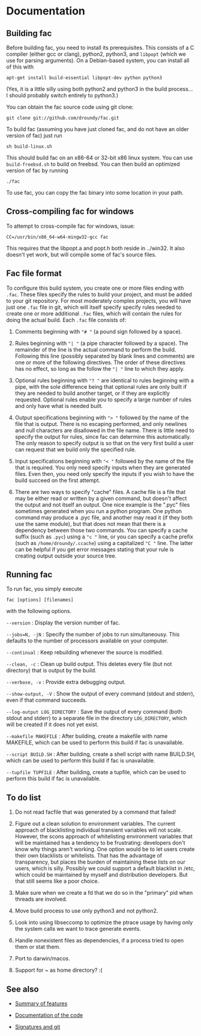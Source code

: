 # Documentation

## Building fac

Before building fac, you need to install its prerequisites.  This
consists of a C compiler (either gcc or clang), python2, python3, and
`libpopt` (which we use for parsing arguments).  On a Debian-based
system, you can install all of this with

    apt-get install build-essential libpopt-dev python python3

(Yes, it is a little silly using both python2 and python3 in the build
process... I should probably switch entirely to python3.)

You can obtain the fac source code using git clone:

    git clone git://github.com/droundy/fac.git

To build fac (assuming you have just cloned fac, and do not have an
older version of fac) just run

    sh build-linux.sh

This should build fac on an x86-64 or 32-bit x86 linux system.  You
can use `build-freebsd.sh` to build on freebsd.  You can then build an
optimized version of fac by running

    ./fac

To use fac, you can copy the fac binary into some location in your
path.

## Cross-compiling fac for windows

To attempt to cross-compile fac for windows, issue:

    CC=/usr/bin/x86_64-w64-mingw32-gcc fac

This requires that the libpopt.a and popt.h both reside in ../win32.
It also doesn't yet work, but will compile some of fac's source files.

## Fac file format

To configure this build system, you create one or more files ending
with `.fac`.  These files specify the rules to build your project,
and must be added to your git repository.  For most moderately complex
projects, you will have just one `.fac` file in git, which will
itself specify specify rules needed to create one or more additional
`.fac` files, which will contain the rules for doing the actual
build.  Each `.fac` file consists of:

1. Comments beginning with `"# "` (a pound sign followed by a space).

2. Rules beginning with `"| "` (a pipe character followed by a
   space).  The remainder of the line is the actual command to perform
   the build.  Following this line (possibly separated by blank lines
   and comments) are one or more of the following directives.  The
   order of these directives has no effect, so long as the follow the
   `"| "` line to which they apply.

2. Optional rules beginning with `"? "` are identical to rules
   beginning with a pipe, with the sole difference being that optional
   rules are only built if they are needed to build another target, or
   if they are explicitly requested.  Optional rules enable you to
   specify a large number of rules and only have what is needed built.

3. Output specifications beginning with `"> "` followed by the name of
   the file that is output.  There is no escaping performed, and only
   newlines and null characters are disallowed in the file name.
   There is little need to specify the output for rules, since fac
   can determine this automatically.  The only reason to specify
   output is so that on the very first build a user can request that
   we build only the specified rule.

4. Input specifications beginning with `"< "` followed by the name of
   the file that is required.  You only need specify inputs when they
   are generated files.  Even then, you need only specify the inputs
   if you wish to have the build succeed on the first attempt.

5. There are two ways to specify "cache" files.  A cache file is a
   file that may be either read or written by a given command, but
   doesn't affect the output and not itself an output.  One nice
   example is the ".pyc" files sometimes generated when you run a
   python program.  One python command may produce a .pyc file, and
   another may read it (if they both use the same module), but that
   does not mean that there is a dependency between those two
   commands.  You can specify a cache suffix (such as `.pyc`) using a
   `"c "` line, or you can specify a cache prefix (such as
   `/home/droundy/.ccache`) using a capitalized `"C "` line.  The
   latter can be helpful if you get error messages stating that your
   rule is creating output outside your source tree.

## Running fac

To run fac, you simply execute

    fac [options] [filenames]

with the following options.

`--version`
: Display the version number of fac.

`--jobs=N, -jN`
: Specify the number of jobs to run simultaneousy.  This defaults to
  the number of processors available on your computer.

`--continual`
: Keep rebuilding whenever the source is modified.

`--clean, -c`
: Clean up build output.  This deletes every file (but not directory)
  that is output by the build.

`--verbose, -v`
: Provide extra debugging output.

`--show-output, -V`
: Show the output of every command (stdout and stderr), even if that
  command succeeds.

`--log-output LOG_DIRECTORY`
: Save the output of every command (both stdout and stderr) to a
  separate file in the directory `LOG_DIRECTORY`, which will be created if
  it does not yet exist.

`--makefile MAKEFILE`
: After building, create a makefile with name MAKEFILE, which can be
  used to perform this build if fac is unavailable.

`--script BUILD.SH`
: After building, create a shell script with name BUILD.SH, which can
  be used to perform this build if fac is unavailable.

`--tupfile TUPFILE`
: After building, create a tupfile, which can be used to perform this
  build if fac is unavailable.

## To do list

1. Do not read facfile that was generated by a command that failed!

1. Figure out a clean solution to environment variables.  The current
   approach of blacklisting individual transient variables will not
   scale.  However, the scons approach of whitelisting environment
   variables that will be maintained has a tendency to be frustrating:
   developers don't know why things aren't working.  One option would
   be to let users create their own blacklists or whitelists.  That
   has the advantage of transparency, but places the burden of
   maintaining these lists on our users, which is silly.  Possibly we
   could support a default blacklist in /etc, which could be
   maintained by myself and distribution developers.  But that still
   seems like a poor choice.

1. Make sure when we create a fd that we do so in the "primary" pid
   when threads are involved.

1. Move build process to use only python3 and not python2.

1. Look into using libseccomp to optimize the ptrace usage by having
   only the system calls we want to trace generate events.

2. Handle nonexistent files as dependencies, if a process tried to
   open them or stat them.

3. Port to darwin/macos.

6. Support for ~ as home directory? :(

## See also

* [Summary of features](features.html)

* [Documentation of the code](code-guide.html)

* [Signatures and git](signatures.html)
